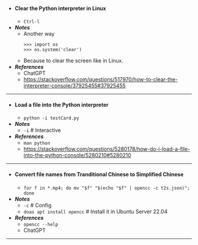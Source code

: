 - #### Clear the Python interpreter in Linux
    - `Ctrl-l`
- ***Notes***
    - Another way
      ```
      >>> import os
      >>> os.system('clear')
      ```
    - Because to clear the screen like in Linux.
- ***References***
    - ChatGPT
    - https://stackoverflow.com/questions/517970/how-to-clear-the-interpreter-console/37925455#37925455
- ---
- #### Load a file into the Python interpreter
    - `python -i testCard.py`
- ***Notes***
    - `-i` # Interactive
- ***References***
    - `man python`
    - https://stackoverflow.com/questions/5280178/how-do-i-load-a-file-into-the-python-console/5280210#5280210
- ---
- #### Convert file names from Tranditional Chinese to Simplified Chinese
    - `for f in *.mp4; do mv "$f" "$(echo "$f" | opencc -c t2s.json)"; done`
- ***Notes***
    - `-c` # Config
    - `doas apt install opencc` # Install it in Ubuntu Server 22.04
- ***References***
    - `opencc --help`
    - ChatGPT
- ---
